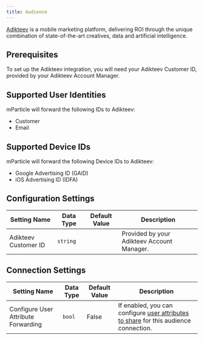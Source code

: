 ```yaml
---
title: Audience
---
```


[Adikteev](https://www.adikteev.com/) is a mobile marketing platform, delivering ROI through the unique combination of state-of-the-art creatives, data and artificial intelligence.

## Prerequisites

To set up the Adikteev integration, you will need your Adikteev Customer ID, provided by your Adikteev Account Manager.

## Supported User Identities

mParticle will forward the following IDs to Adikteev:
 
* Customer
* Email 

## Supported Device IDs

mParticle will forward the following Device IDs to Adikteev:

* Google Advertising ID (GAID)
* iOS Advertising ID (IDFA)

## Configuration Settings

| Setting Name| Data Type | Default Value | Description |
|---|---|---|---|
| Adikteev Customer ID | `string` | | Provided by your Adikteev Account Manager. |

## Connection Settings

Setting Name | Data Type | Default Value | Description
|---|---|---|---
Configure User Attribute Forwarding | `bool` | False| If enabled, you can configure [user attributes to share](/guides/platform-guide/audiences/#user-attribute-sharing) for this audience connection.